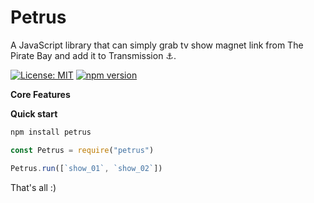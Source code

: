 # Petrus

A JavaScript library that can simply grab tv show magnet link from The Pirate Bay and add it to Transmission :anchor:.

[![License: MIT](https://img.shields.io/badge/license-MIT-blue.svg)](https://github.com/Wifsimster/petrus/blob/master/LICENSE)
[![npm version](https://badge.fury.io/js/petrus.svg)](https://www.npmjs.com/package/petrus)

**Core Features**

**Quick start**

```javascript
npm install petrus
```

```javascript
const Petrus = require("petrus")

Petrus.run([`show_01`, `show_02`])
```

That's all :)
